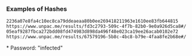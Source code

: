 ### Examples of Hashes
```
2236a07e8fa4c10ec8ca79ddeaeaa80b0ee269418211963e1610ee83fb644815 https://www.unpac.me/results/fd3c2793-509c-4f7b-82b0-9e0a926d5ca8#/
05eaf9287fbca272bdd08fd474983d898da496f48e023ca19ee26acab0102e72 https://www.unpac.me/results/67579196-5b8c-4bc8-b79e-4faa8fe2b68e#/
```

\* Password: "infected"


